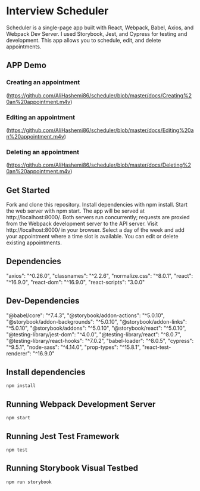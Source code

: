 # Interview Scheduler

Scheduler is a single-page app built with React, Webpack, Babel, Axios, and Webpack Dev Server. I used Storybook, Jest, and Cypress for testing and development. This app allows you to schedule, edit, and delete appointments.


## APP Demo

### Creating an appointment

(https://github.com/AliHashemi86/scheduler/blob/master/docs/Creating%20an%20appointment.m4v)

### Editing an appointment

(https://github.com/AliHashemi86/scheduler/blob/master/docs/Editing%20an%20appointment.m4v)

### Deleting an appointment

(https://github.com/AliHashemi86/scheduler/blob/master/docs/Deleting%20an%20appointment.m4v)


## Get Started

Fork and clone this repository.
Install dependencies with npm install.
Start the web server with npm start. The app will be served at http://localhost:8000/.
Both servers run concurrently; requests are proxied from the Webpack development server to the API server.
Visit http://localhost:8000/ in your browser.
Select a day of the week and add your appointment where a time slot is available.
You can edit or delete existing appointments.


## Dependencies

"axios": "^0.26.0",
"classnames": "^2.2.6",
"normalize.css": "^8.0.1",
"react": "^16.9.0",
"react-dom": "^16.9.0",
"react-scripts": "3.0.0"


## Dev-Dependencies

"@babel/core": "^7.4.3",
"@storybook/addon-actions": "^5.0.10",
"@storybook/addon-backgrounds": "^5.0.10",
"@storybook/addon-links": "^5.0.10",
"@storybook/addons": "^5.0.10",
"@storybook/react": "^5.0.10",
"@testing-library/jest-dom": "^4.0.0",
"@testing-library/react": "^8.0.7",
"@testing-library/react-hooks": "^7.0.2",
"babel-loader": "^8.0.5",
"cypress": "^9.5.1",
"node-sass": "^4.14.0",
"prop-types": "^15.8.1",
"react-test-renderer": "^16.9.0"


## Install dependencies

 `npm install`

## Running Webpack Development Server

`npm start`

## Running Jest Test Framework

`npm test`

## Running Storybook Visual Testbed

`npm run storybook`
